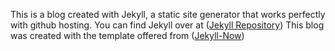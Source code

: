 This is a blog created with Jekyll, a static site generator that works perfectly with github hosting. 
You can find Jekyll over at  ([Jekyll Repository](https://github.com/jekyll/jekyll))
This blog was created with the template offered from ([Jekyll-Now](http://www.jekyllnow.com/))


